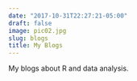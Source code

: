 ```yaml
---
date: "2017-10-31T22:27:21-05:00"
draft: false
image: pic02.jpg
slug: blogs
title: My Blogs
---
```


My blogs about R and data analysis.